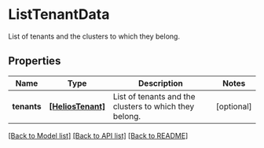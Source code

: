 # ListTenantData

List of tenants and the clusters to which they belong.

## Properties
Name | Type | Description | Notes
------------ | ------------- | ------------- | -------------
**tenants** | [**[HeliosTenant]**](HeliosTenant.md) | List of tenants and the clusters to which they belong. | [optional] 

[[Back to Model list]](../README.md#documentation-for-models) [[Back to API list]](../README.md#documentation-for-api-endpoints) [[Back to README]](../README.md)


